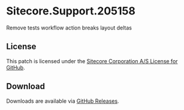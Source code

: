 # Sitecore.Support.205158
Remove tests workflow action breaks layout deltas

## License  
This patch is licensed under the [Sitecore Corporation A/S License for GitHub](https://github.com/sitecoresupport/Sitecore.Support.205158/blob/master/LICENSE).  

## Download  
Downloads are available via [GitHub Releases](https://github.com/sitecoresupport/Sitecore.Support.205158/releases).  
